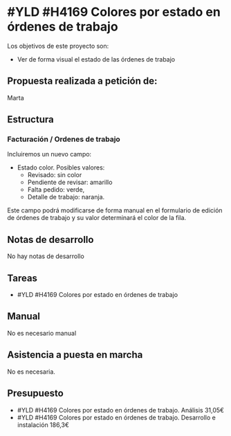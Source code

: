 # #YLD #H4169 Colores por estado en órdenes de trabajo

Los objetivos de este proyecto son:
+ Ver de forma visual el estado de las órdenes de trabajo

## Propuesta realizada a petición de:
Marta

## Estructura

### Facturación / Ordenes de trabajo
Incluiremos un nuevo campo:
+ Estado color. Posibles valores:
    + Revisado: sin color
    + Pendiente de revisar: amarillo
    + Falta pedido: verde,
    + Detalle de trabajo: naranja.

Este campo podrá modificarse de forma manual en el formulario de edición de órdenes de trabajo y su valor determinará el color de la fila.

## Notas de desarrollo
No hay notas de desarrollo

## Tareas
* #YLD #H4169 Colores por estado en órdenes de trabajo

## Manual
No es necesario manual

## Asistencia a puesta en marcha
No es necesaria.

## Presupuesto
* #YLD #H4169 Colores por estado en órdenes de trabajo. Análisis 31,05€
* #YLD #H4169 Colores por estado en órdenes de trabajo. Desarrollo e instalación 186,3€

